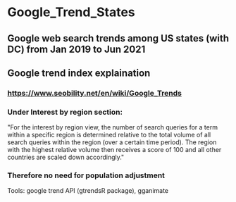 # Google_Trend_States
## Google web search trends among US states (with DC) from Jan 2019 to Jun 2021


## Google trend index explaination

### https://www.seobility.net/en/wiki/Google_Trends 
### Under Interest by region section:
"For the interest by region view, the number of search queries for a term  within a specific region is determined relative to the total volume of all 
search queries within the region (over a certain time period). The region with the highest relative volume then receives a score of 100 and all 
other countries are scaled down accordingly."
### Therefore no need for population adjustment

Tools: google trend API (gtrendsR package), gganimate
